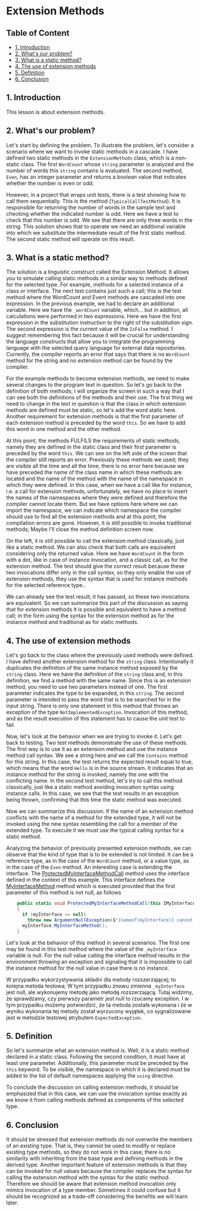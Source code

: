 <!--
//____________________________________________________________________________________________________________________________________
//
//  Copyright (C) 2024, Mariusz Postol LODZ POLAND.
//
//  To be in touch join the community by pressing the `Watch` button and get started commenting using the discussion panel at
//
//  https://github.com/mpostol/TP/discussions/182
//
//  by introducing yourself and telling us what you do with this community.
//_____________________________________________________________________________________________________________________________________
-->
# Extension Methods <!-- omit in toc -->

## Table of Content <!-- omit in toc -->

- [1. Introduction](#1-introduction)
- [2. What's our problem?](#2-whats-our-problem)
- [3. What is a static method?](#3-what-is-a-static-method)
- [4. The use of extension methods](#4-the-use-of-extension-methods)
- [5. Definition](#5-definition)
- [6. Conclusion](#6-conclusion)

## 1. Introduction

This lesson is about extension methods.

## 2. What's our problem?

Let's start by defining the problem. To illustrate the problem, let's consider a scenario where we want to invoke static methods in a cascade. I have defined two static methods in the `ExtensionMethods` class, which is a non-static class. The first `WordCount` whose `string` parameter is analyzed and the number of words this `string` contains is evaluated. The second method, `Even`, has an integer parameter and returns a boolean value that indicates whether the number is even or odd.

However, in a project that wraps unit tests, there is a test showing how to call them sequentially. This is the method (`TypicalCallTestMethod`). It is responsible for returning the number of words in the sample text and checking whether the indicated number is odd. Here we have a test to check that this number is odd. We see that there are only three words in the string. This solution shows that to operate we need an additional variable into which we substitute the intermediate result of the first static method. The second static method will operate on this result.

## 3. What is a static method?

The solution is a linguistic construct called the Extension Method. It allows you to simulate calling static methods in a similar way to methods defined for the selected type. For example, methods for a selected instance of a class or interface. The next test contains just such a call; this is the test method where the WordCount and Event methods are cascaded into one expression. In the previous example, we had to declare an additional variable. Here we have the `_wordCount` variable, which... but in addition, all calculations were performed in two expressions. Here we have the first expression in the substitution instruction to the right of the substitution sign. The second expression is the current value of the `IsFalse` method. I suggest remembering this fact because it will be crucial for understanding the language constructs that allow you to integrate the programming language with the selected query language for external data repositories. Currently, the compiler reports an error that says that there is no `WordCount` method for the string and no extension method can be found by the compiler.

For the example methods to become extension methods, we need to make several changes to the program text in question. So let's go back to the definition of both methods; I will organize the screen in such a way that I can see both the definitions of the methods and their use. The first thing we need to change in the text in question is that the class in which extension methods are defined must be static, so let's add the word static here. Another requirement for extension methods is that the first parameter of each extension method is preceded by the word `this`. So we have to add this word in one method and the other method.

At this point, the methods FULFILS the requirements of static methods,  namely they are defined in the static class and their first parameter is preceded by the word `this`. We can see on the left side of the screen that the compiler still reports an error. Previously these methods we used; they are visible all the time and all the time; there is no error here because we have preceded the name of the class name in which these methods are located and the name of the method with the name of the namespace in which they were defined. In this case, when we have a call like for instance, i.e. a call for extension methods, unfortunately, we have no place to insert the names of the namespaces where they were defined and therefore the compiler cannot locate them. But we have options here where we can import the namespace, we can indicate which namespace the compiler should use to find all the extension methods and at this point, the compilation errors are gone. However, it is still possible to invoke traditional methods; Maybe I'll close the method definition screen now.

On the left, it is still possible to call the extension method classically, just like a static method. We can also check that both calls are equivalent considering only the returned value. Here we have `WordCount` in the form with a dot, like in case of instance invocation, and a classic call, as for the extension method. The test should give the correct result because these two invocations differ only in the call syntax, so they only enable the use of extension methods, they use the syntax that is used for instance methods for the selected reference type..

We can already see the test result; it has passed, so these two invocations are equivalent. So we can summarize this part of the discussion as saying that for extension methods it is possible and equivalent to have a method call; in the form using the syntax for the extension method as for the instance method and traditional as for static methods.

## 4. The use of extension methods

Let's go back to the class where the previously used methods were defined. I have defined another extension method for the `string` class. Intentionally it duplicates the definition of the same instance method exposed by the `string` class. Here we have the definition of the `string` class and, in this definition, we find a method with the same name. Since this is an extension method, you need to use two parameters instead of one. The first parameter indicates the type to be expanded, in this `string`. The second parameter is intended to pass the word that is to be searched for in the input string. There is only one statement in this method that throws an exception of the type `NotImplementedException`. Invocation of this method, and as the result execution of this statement has to cause the unit test to fail.

Now, let's look at the behavior when we are trying to invoke it. Let's get back to testing. Two test methods demonstrate the use of these methods. The first way is to use it as an extension method and use the instance method call syntax. We see a string here and we call the `Contains` method for this string. In this case, the test returns the expected result equal to true,  which means that the word `Hello` is in the source stream. It indicates that an instance method for the string is invoked, namely the one with the conflicting name. In the second test method, let's try to call this method classically, just like a static method avoiding invocation syntax using instance calls. In this case, we see that the test results in an exception being thrown, confirming that this time the static method was executed.

Now we can summarize this discussion. If the name of an extension method conflicts with the name of a method for the extended type, it will not be invoked using the new syntax resembling the call for a member of the extended type. To execute it we must use the typical calling syntax for a static method.

Analyzing the behavior of previously presented extension methods, we can observe that the kind of type that is to be extended is not limited. It can be a reference type, as in the case of the `WordCount` method, or a value type, as in the case of the `Even` method. An interesting case is extending the interface. The [ProtectedMyInterfaceMethodCall][ProtectedMyInterfaceMethodCall] method uses the interface defined in the context of this example. This interface defines the [MyInterfaceMethod][MyInterfaceMethod] method which is executed provided that the first parameter of this method is not null, as follows

[ProtectedMyInterfaceMethodCall]: ExtensionMethods.cs#L58-L63
[MyInterfaceMethod]: IMyInterface.cs#L16-L22

```C#
    public static void ProtectedMyInterfaceMethodCall(this IMyInterface myInterface)
    {
      if (myInterface == null)
        throw new ArgumentNullException($"{nameof(myInterface)} cannot be null.");
      myInterface.MyInterfaceMethod();
    }
```

Let's look at the behavior of this method in several scenarios. The first one may be found in this test method where the value of the `_myInterface` variable is null. For the null value calling the interface method results in the environment throwing an exception and signaling that it is impossible to call the instance method for the null value in case there is no instance.

W przypadku wykorzystywania składni dla metody rozszerzającej; to kolejna metoda testowa; W tym przypadku znowu zmienna `_myInterface` jest null, ale wykonujemy metodę jako metodę rozszerzającą. Tutaj widzimy, że sprawdzamy, czy pierwszy parametr jest null to rzucamy exception. I w tym przypadku możemy potwierdzić, że ta metoda została wykonana i że w wyniku wykonania tej metody został wyrzucony wyjątek, co sygnalizowane jest w metodzie testowej atrybutem `ExpectedException`.

## 5. Definition

So let's summarize what an extension method is. Well, it is a static method declared in a static class. Following the second condition, it must have at least one parameter. Additionally, this parameter must be preceded by the `this` keyword. To be visible, the namespace in which it is declared must be added to the list of default namespaces applying the `using` directive.

To conclude the discussion on calling extension methods, it should be emphasized that in this case, we can use the invocation syntax exactly as we know it from calling methods defined as components of the selected type.

## 6. Conclusion

It should be stressed that extension methods do not overwrite the members of an existing type. That is, they cannot be used to modify or replace existing type methods, so they do not work in this case; there is no similarity with inheriting from the base type and defining methods in the derived type. Another important feature of extension methods is that they can be invoked for null values because the compiler replaces the syntax for calling the extension method with the syntax for the static method. Therefore we should be aware that extension method invocation only mimics invocation of a type member. Sometimes it could confuse but it should be recognized as a trade-off considering the benefits we will learn later.
